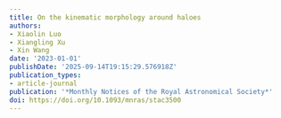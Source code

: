 ```yaml
---
title: On the kinematic morphology around haloes
authors:
- Xiaolin Luo
- Xiangling Xu
- Xin Wang
date: '2023-01-01'
publishDate: '2025-09-14T19:15:29.576918Z'
publication_types:
- article-journal
publication: '*Monthly Notices of the Royal Astronomical Society*'
doi: https://doi.org/10.1093/mnras/stac3500
---
```

